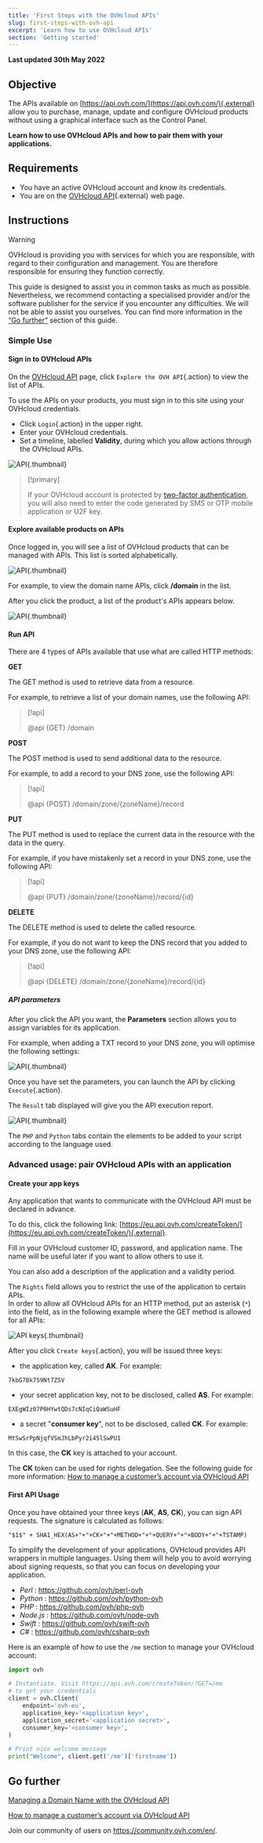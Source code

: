 ```yaml
---
title: 'First Steps with the OVHcloud APIs'
slug: first-steps-with-ovh-api
excerpt: 'Learn how to use OVHcloud APIs'
section: 'Getting started'
---
```


**Last updated 30th May 2022**

## Objective

The APIs available on [https://api.ovh.com/](https://api.ovh.com/){.external} allow you to purchase, manage, update and configure OVHcloud products without using a graphical interface such as the Control Panel.

**Learn how to use OVHcloud APIs and how to pair them with your applications.**

## Requirements

- You have an active OVHcloud account and know its credentials.
- You are on the [OVHcloud API](https://api.ovh.com/){.external} web page.

## Instructions

> [!warning]
>OVHcloud is providing you with services for which you are responsible, with regard to their configuration and management. You are therefore responsible for ensuring they function correctly.
>
>This guide is designed to assist you in common tasks as much as possible. Nevertheless, we recommend contacting a specialised provider and/or the software publisher for the service if you encounter any difficulties. We will not be able to assist you ourselves. You can find more information in the [“Go further”](#gofurther) section of this guide.
>


### Simple Use

#### Sign in to OVHcloud APIs

On the [OVHcloud API](https://api.ovh.com/) page, click `Explore the OVH API`{.action} to view the list of APIs.

To use the APIs on your products, you must sign in to this site using your OVHcloud credentials.

- Click `Login`{.action} in the upper right.
- Enter your OVHcloud credentials.
- Set a timeline, labelled **Validity**, during which you allow actions through the OVHcloud APIs.

![API](images/login.png){.thumbnail}

> [!primary]
>
> If your OVHcloud account is protected by [two-factor authentication](../../customer/secure-account-with-2FA/), you will also need to enter the code generated by SMS or OTP mobile application or U2F key.
>

#### Explore available products on APIs

Once logged in, you will see a list of OVHcloud products that can be managed with APIs. This list is sorted alphabetically.

![API](images/api-list.png){.thumbnail}

For example, to view the domain name APIs, click **/domain** in the list.

After you click the product, a list of the product's APIs appears below.

![API](images/api-displayed.png){.thumbnail}

#### Run API

There are 4 types of APIs available that use what are called HTTP methods: 

**GET** 

The GET method is used to retrieve data from a resource.

For example, to retrieve a list of your domain names, use the following API:
 
> [!api]
>
> @api {GET} /domain
>

**POST**

The POST method is used to send additional data to the resource. 

For example, to add a record to your DNS zone, use the following API:

> [!api]
>
> @api {POST} /domain/zone/{zoneName}/record
>

**PUT**

The PUT method is used to replace the current data in the resource with the data in the query.

For example, if you have mistakenly set a record in your DNS zone, use the following API:

> [!api]
>
> @api {PUT} /domain/zone/{zoneName}/record/{id}
>

**DELETE**

The DELETE method is used to delete the called resource.

For example, if you do not want to keep the DNS record that you added to your DNS zone, use the following API:

> [!api]
>
> @api {DELETE} /domain/zone/{zoneName}/record/{id}
>

##### **API parameters**

After you click the API you want, the **Parameters** section allows you to assign variables for its application.
 
For example, when adding a TXT record to your DNS zone, you will optimise the following settings:
 	
![API](images/parameters.png){.thumbnail} 
 
Once you have set the parameters, you can launch the API by clicking `Execute`{.action}. 

The `Result` tab displayed will give you the API execution report.

![API](images/result.png){.thumbnail}

The `PHP` and `Python` tabs contain the elements to be added to your script according to the language used.

### Advanced usage: pair OVHcloud APIs with an application

#### Create your app keys

Any application that wants to communicate with the OVHcloud API must be declared in advance.

To do this, click the following link: [https://eu.api.ovh.com/createToken/](https://eu.api.ovh.com/createToken/){.external}.

Fill in your OVHcloud customer ID, password, and application name. The name will be useful later if you want to allow others to use it.

You can also add a description of the application and a validity period. 

The `Rights` field allows you to restrict the use of the application to certain APIs. 
<br> In order to allow all OVHcloud APIs for an HTTP method, put an asterisk (`*`) into the field, as in the following example where the GET method is allowed for all APIs:

![API keys](images/api-keys.png){.thumbnail}

After you click `Create keys`{.action}, you will be issued three keys:

- the application key, called **AK**. For example:

```console
7kbG7Bk7S9Nt7ZSV
```

- your secret application key, not to be disclosed, called **AS**. For example:

```console
EXEgWIz07P0HYwtQDs7cNIqCiQaWSuHF
```

- a secret "**consumer key**", not to be disclosed, called **CK**. For example:

```console
MtSwSrPpNjqfVSmJhLbPyr2i45lSwPU1
```

In this case, the **CK** key is attached to your account.

The **CK** token can be used for rights delegation. See the following guide for more information: [How to manage a customer’s account via OVHcloud API](https://docs.ovh.com/gb/en/api/api-rights-delegation/)

#### First API Usage

Once you have obtained your three keys (**AK**, **AS**, **CK**), you can sign API requests. The signature is calculated as follows:

```console
"$1$" + SHA1_HEX(AS+"+"+CK+"+"+METHOD+"+"+QUERY+"+"+BODY+"+"+TSTAMP)
```

To simplify the development of your applications, OVHcloud provides API wrappers in multiple languages.
Using them will help you to avoid worrying about signing requests, so that you can focus on developing your application.

- *Perl* : <https://github.com/ovh/perl-ovh>
- *Python* : <https://github.com/ovh/python-ovh>
- *PHP* : <https://github.com/ovh/php-ovh>
- *Node.js* : <https://github.com/ovh/node-ovh>
- *Swift* : <https://github.com/ovh/swift-ovh>
- *C#* : <https://github.com/ovh/csharp-ovh>

Here is an example of how to use the `/me` section to manage your OVHcloud account:

```python
import ovh

# Instantiate. Visit https://api.ovh.com/createToken/?GET=/me
# to get your credentials
client = ovh.Client(
    endpoint='ovh-eu',
    application_key='<application key>',
    application_secret='<application secret>',
    consumer_key='<consumer key>',
)

# Print nice welcome message
print("Welcome", client.get('/me')['firstname'])
```

## Go further <a name="gofurther"></a>

[Managing a Domain Name with the OVHcloud API](https://docs.ovh.com/gb/en/domains/api/)

[How to manage a customer’s account via OVHcloud API](https://docs.ovh.com/gb/en/api/api-rights-delegation/)

Join our community of users on <https://community.ovh.com/en/>.
